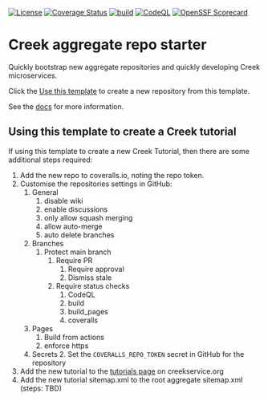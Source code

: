 [![License](https://img.shields.io/badge/License-Apache%202.0-blue.svg)](https://opensource.org/licenses/Apache-2.0)
[![Coverage Status](https://coveralls.io/repos/github/creek-service/aggregate-template/badge.svg?branch=main)](https://coveralls.io/github/creek-service/aggregate-template?branch=main)
[![build](https://github.com/creek-service/aggregate-template/actions/workflows/build.yml/badge.svg)](https://github.com/creek-service/aggregate-template/actions/workflows/build.yml)
[![CodeQL](https://github.com/creek-service/aggregate-template/actions/workflows/codeql.yml/badge.svg)](https://github.com/creek-service/aggregate-template/actions/workflows/codeql.yml)
[![OpenSSF Scorecard](https://api.securityscorecards.dev/projects/github.com/creek-service/aggregate-template/badge)](https://api.securityscorecards.dev/projects/github.com/creek-service/aggregate-template) <!--- init:remove --->

# Creek aggregate repo starter

Quickly bootstrap new aggregate repositories and quickly developing Creek microservices.

Click the [Use this template][useThisTemplate] to create a new repository from this template.

See the [docs](https://www.creekservice.org/aggregate-template) for more information.

## Using this template to create a Creek tutorial

If using this template to create a new Creek Tutorial, then there are some additional steps required:

1. Add the new repo to coveralls.io, noting the repo token.
2. Customise the repositories settings in GitHub:
   1. General
        1. disable wiki
        2. enable discussions
        3. only allow squash merging
        4. allow auto-merge
        5. auto delete branches
   2. Branches
       1. Protect main branch
           1. Require PR
               1. Require approval
               2. Dismiss stale
           2. Require status checks
               1. CodeQL
               2. build
               3. build_pages
               4. coveralls
   3. Pages
       1. Build from actions
       2. enforce https
   4. Secrets
       2. Set the `COVERALLS_REPO_TOKEN` secret in GitHub for the repository
3. Add the new tutorial to the [tutorials page][tutorials] on creekservice.org
4. Add the new tutorial sitemap.xml to the root aggregate sitemap.xml (steps: TBD)

[useThisTemplate]: https://github.com/creek-service/aggregate-template/generate
[tutorials]: https://github.com/creek-service/creek-service.github.io/blob/main/_pages/tutorials.md
